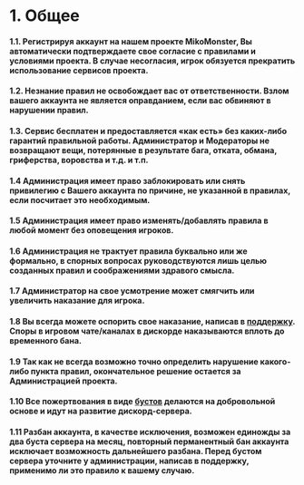# 1. Общее

#### 1.1. Регистрируя аккаунт на нашем проекте MikoMonster, Вы автоматически подтверждаете свое согласие с правилами и условиями проекта. В случае несогласия, игрок обязуется прекратить использование сервисов проекта.

#### 1.2. Незнание правил не освобождает вас от ответственности. Взлом вашего аккаунта не является оправданием, если вас обвиняют в нарушении правил.

#### 1.3. Сервис бесплатен и предоставляется «как есть» без каких-либо гарантий правильной работы. Администратор и Модераторы не возвращают вещи, потерянные в результате бага, отката, обмана, гриферства, воровства и т.д. и т.п.

#### 1.4 Администрация имеет право заблокировать или снять привилегию с Вашего аккаунта по причине, не указанной в правилах, если посчитает это необходимым.

#### 1.5 Администрация имеет право изменять/добавлять правила в любой момент без оповещения игроков.

#### 1.6 Администрация не трактует правила буквально или же формально, в спорных вопросах руководствуются лишь целью созданных правил и соображениями здравого смысла.

#### 1.7 Администратор на свое усмотрение может смягчить или увеличить наказание для игрока.

#### 1.8 Вы всегда можете оспорить свое наказание, написав в [поддержку](https://discord.com/channels/713857039251800154/973887184971108353/973890077543510047). Споры в игровом чате/каналах в дискорде наказываются вплоть до временного бана.

#### 1.9 Так как не всегда возможно точно определить нарушение какого-либо пункта правил, окончательное решение остается за Администрацией проекта.

#### 1.10 Все пожертвования в виде [бустов](https://support.discord.com/hc/ru/articles/360028038352-%D0%A7%D0%B0%D0%92%D0%BE-%D0%BF%D0%BE-%D0%B1%D1%83%D1%81%D1%82%D0%B0%D0%BC-%D1%81%D0%B5%D1%80%D0%B2%D0%B5%D1%80%D0%B0-) делаются на добровольной основе и идут на развитие дискорд-сервера.

#### 1.11 Разбан аккаунта, в качестве исключения, возможен единожды за два буста сервера на месяц, повторный перманентный бан аккаунта исключает возможность дальнейшего разбана. Перед бустом сервера уточните у администрации, написав в поддержку, применимо ли это правило к вашему случаю.
